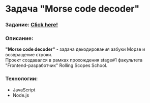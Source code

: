 # Задача "Morse code decoder"
### Задание:  [Click here!](https://github.com/romacher/morse-decoder)


### Описание:
**"Morse code decoder"** - задача декодирования азбуки Морзе и возвращение строки.<br>
Проект создавался в рамках прохождения stage#1 факультета "Frontend-разработчик" Rolling Scopes School.<br>

### Технологии:
- JavaScript
- Node.js
